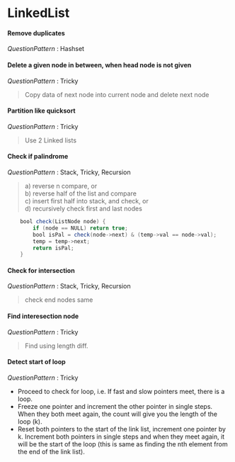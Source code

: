 # LinkedList

#### Remove duplicates
*QuestionPattern* : Hashset  

#### Delete a given node in between, when head node is not given
*QuestionPattern* : Tricky  
> Copy data of next node into current node and delete next node


#### Partition like quicksort
*QuestionPattern* : Tricky  
> Use 2 Linked lists

#### Check if palindrome
*QuestionPattern* : Stack, Tricky, Recursion  
> a) reverse n compare, or  
b) reverse half of the list and compare  
c) insert first half into stack, and check, or  
d) recursively check first and last nodes  
```java
    bool check(ListNode node) {
        if (node == NULL) return true;
        bool isPal = check(node->next) & (temp->val == node->val);
        temp = temp->next;
        return isPal;
    }
```

#### Check for intersection
*QuestionPattern* : Stack, Tricky, Recursion  
> check end nodes same

#### Find interesection node
*QuestionPattern* : Tricky
> Find using length diff.

#### Detect start of loop
*QuestionPattern* : Tricky  
* Proceed to check for loop, i.e. If fast and slow pointers meet, there is a loop.
* Freeze one pointer and increment the other pointer in single steps. When they both meet again, the count will give you the length of the loop (k).
* Reset both pointers to the start of the link list, increment one pointer by k. Increment both pointers in single steps and when they meet again, it will be the start of the loop (this is same as finding the nth element from the end of the link list).
